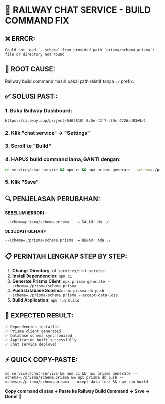 # 🔧 RAILWAY CHAT SERVICE - BUILD COMMAND FIX

## ❌ ERROR:
```
Could not load `--schema` from provided path `prisma/schema.prisma`: file or directory not found
```

## 🎯 ROOT CAUSE:
Railway build command masih pakai path relatif tanpa `./` prefix.

## ✅ SOLUSI PASTI:

### 1. Buka Railway Dashboard:
```
https://railway.app/project/6462810f-8c5e-42f7-a39c-4226ad83e9a2
```

### 2. Klik "chat service" → "Settings"

### 3. Scroll ke "Build"

### 4. HAPUS build command lama, GANTI dengan:

```bash
cd services/chat-service && npm ci && npx prisma generate --schema=./prisma/schema.prisma && npx prisma db push --schema=./prisma/schema.prisma --accept-data-loss && npm run build
```

### 5. Klik "Save"

## 🔍 PENJELASAN PERUBAHAN:

**SEBELUM (ERROR):**
```bash
--schema=prisma/schema.prisma    ← SALAH! No ./
```

**SESUDAH (BENAR):**
```bash
--schema=./prisma/schema.prisma  ← BENAR! Ada ./
```

## 📋 PERINTAH LENGKAP STEP BY STEP:

1. **Change Directory**: `cd services/chat-service`
2. **Install Dependencies**: `npm ci`
3. **Generate Prisma Client**: `npx prisma generate --schema=./prisma/schema.prisma`
4. **Push Database Schema**: `npx prisma db push --schema=./prisma/schema.prisma --accept-data-loss`
5. **Build Application**: `npm run build`

## 🚀 EXPECTED RESULT:
```
✅ Dependencies installed
✅ Prisma client generated
✅ Database schema synchronized  
✅ Application built successfully
✅ Chat service deployed
```

## ⚡ QUICK COPY-PASTE:
```
cd services/chat-service && npm ci && npx prisma generate --schema=./prisma/schema.prisma && npx prisma db push --schema=./prisma/schema.prisma --accept-data-loss && npm run build
```

**Copy command di atas → Paste ke Railway Build Command → Save → Done!** 🎯
